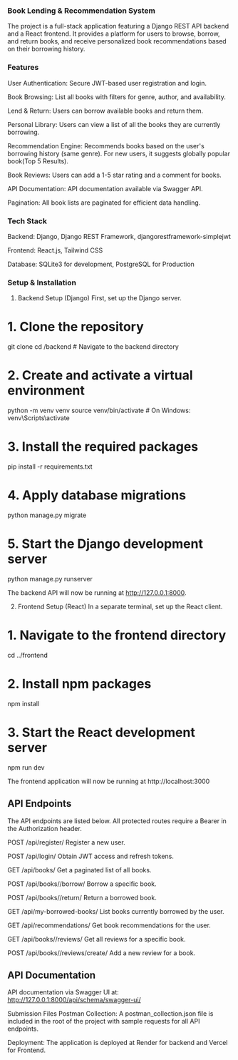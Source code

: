 ### Book Lending & Recommendation System ###

The project is a full-stack application featuring a Django REST API backend and a React frontend. It provides a platform for users to browse, borrow, and return books, and receive personalized book recommendations based on their borrowing history.

### Features ###
User Authentication: Secure JWT-based user registration and login.

Book Browsing: List all books with filters for genre, author, and availability.

Lend & Return: Users can borrow available books and return them.

Personal Library: Users can view a list of all the books they are currently borrowing.

Recommendation Engine: Recommends books based on the user's borrowing history (same genre). For new users, it suggests globally popular book(Top 5 Results).

Book Reviews: Users can add a 1-5 star rating and a comment for books.

API Documentation: API documentation available via Swagger API.

Pagination: All book lists are paginated for efficient data handling.

### Tech Stack ###
Backend: Django, Django REST Framework, djangorestframework-simplejwt

Frontend: React.js, Tailwind CSS

Database: SQLite3 for development, PostgreSQL for Production

### Setup & Installation ###

1. Backend Setup (Django)
First, set up the Django server.

# 1. Clone the repository
git clone <your-repo-url>
cd <your-repo-folder>/backend # Navigate to the backend directory

# 2. Create and activate a virtual environment
python -m venv venv
source venv/bin/activate  # On Windows: venv\Scripts\activate

# 3. Install the required packages
pip install -r requirements.txt

# 4. Apply database migrations
python manage.py migrate

# 5. Start the Django development server
python manage.py runserver

The backend API will now be running at http://127.0.0.1:8000.

2. Frontend Setup (React)
In a separate terminal, set up the React client.

# 1. Navigate to the frontend directory
cd ../frontend

# 2. Install npm packages
npm install

# 3. Start the React development server
npm run dev

The frontend application will now be running at http://localhost:3000

## API Endpoints ##
The  API endpoints are listed below. All protected routes require a Bearer <token> in the Authorization header.

POST
/api/register/
Register a new user.

POST
/api/login/
Obtain JWT access and refresh tokens.

GET
/api/books/
Get a paginated list of all books.

POST
/api/books/<id>/borrow/
Borrow a specific book.

POST
/api/books/<id>/return/
Return a borrowed book.

GET
/api/my-borrowed-books/
List books currently borrowed by the user.

GET
/api/recommendations/
Get book recommendations for the user.

GET
/api/books/<id>/reviews/
Get all reviews for a specific book.

POST
/api/books/<id>/reviews/create/
Add a new review for a book.

## API Documentation ##
API documentation via Swagger UI at:
http://127.0.0.1:8000/api/schema/swagger-ui/

Submission Files
Postman Collection: A postman_collection.json file is included in the root of the project with sample requests for all API endpoints.

Deployment: The application is deployed at Render for backend and Vercel for Frontend.